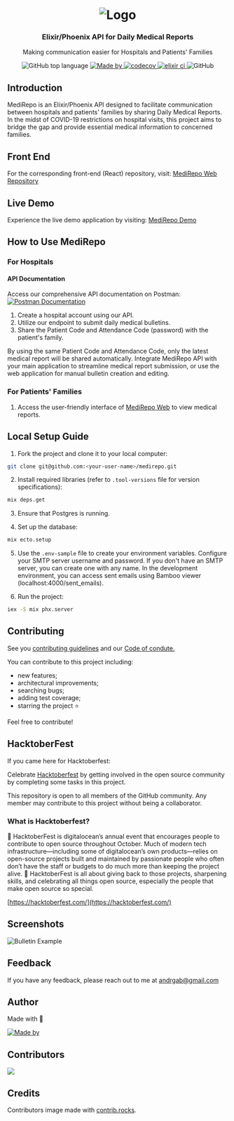 <h1 align="center">
  <img alt="Logo" src="https://user-images.githubusercontent.com/57791712/194556500-f4291b47-325e-43b2-adb6-e224152fd327.png">
</h1>

<h3 align="center">
  Elixir/Phoenix API for Daily Medical Reports
</h3>

<p align="center">Making communication easier for Hospitals and Patients' Families</p>

<p align="center">
  <img alt="GitHub top language" src="https://img.shields.io/github/languages/top/Andrgab/MediRepo?color=ff69b4&logo=elixir">
  <a href="https://www.linkedin.com/in/andrgab/" target="_blank" rel="noopener noreferrer">
    <img alt="Made by" src="https://img.shields.io/badge/made%20by-Andre%20Gabriel-ff69b4?logo=linkedin">
  </a>
    <a href="https://codecov.io/gh/AndrGab/MediRepo" target="_blank" rel="noopener noreferrer">
    <img alt="codecov" src="https://codecov.io/gh/AndrGab/MediRepo/branch/main/graph/badge.svg?token=9WER8Z15AZ">
  </a>
    <a href="https://github.com/AndrGab/MediRepo/actions/workflows/elixir.yml" target="_blank" rel="noopener noreferrer">
    <img alt="elixir ci" src="https://github.com/AndrGab/MediRepo/actions/workflows/elixir.yml/badge.svg?branch=main">
  </a>
  <img alt="GitHub" src="https://img.shields.io/github/license/Andrgab/MediRepo?color=ff69b4">
</p>

## Introduction

MediRepo is an Elixir/Phoenix API designed to facilitate communication between hospitals and patients' families by sharing Daily Medical Reports. In the midst of COVID-19 restrictions on hospital visits, this project aims to bridge the gap and provide essential medical information to concerned families.

## Front End

For the corresponding front-end (React) repository, visit:
[MediRepo Web Repository](https://github.com/AndrGab/medirepoWeb)

## Live Demo

Experience the live demo application by visiting:
[MediRepo Demo](https://medirepo.vercel.app/)

## How to Use MediRepo

### For Hospitals

#### API Documentation

Access our comprehensive API documentation on Postman:
[![Postman Documentation](https://img.shields.io/badge/documentation%20in-postman-orange?logo=postman)](https://documenter.getpostman.com/view/15643514/TzzBpFsL)

1. Create a hospital account using our API.
2. Utilize our endpoint to submit daily medical bulletins.
3. Share the Patient Code and Attendance Code (password) with the patient's family.

By using the same Patient Code and Attendance Code, only the latest medical report will be shared automatically. Integrate MediRepo API with your main application to streamline medical report submission, or use the web application for manual bulletin creation and editing.

### For Patients' Families

1. Access the user-friendly interface of [MediRepo Web](https://medirepo.vercel.app/) to view medical reports.

## Local Setup Guide

1. Fork the project and clone it to your local computer:

```bash
git clone git@github.com:<your-user-name>/medirepo.git
```

2. Install required libraries (refer to `.tool-versions` file for version specifications):

```bash
mix deps.get
```

3. Ensure that Postgres is running.

4. Set up the database:

```bash
mix ecto.setup
```

5. Use the `.env-sample` file to create your environment variables. Configure your SMTP server username and password. If you don't have an SMTP server, you can create one with any name. In the development environment, you can access sent emails using Bamboo viewer (localhost:4000/sent_emails).

6. Run the project:

```bash
iex -S mix phx.server
```

## Contributing

See you [contributing guidelines](CONTRIBUTING.md) and our [Code of condute.](CODE_OF_CONDUCT.md)

You can contribute to this project including:

- new features;
- architectural improvements;
- searching bugs;
- adding test coverage;
- starring the project :star:

Feel free to contribute!

## HacktoberFest

If you came here for Hacktoberfest:

Celebrate [Hacktoberfest](https://hacktoberfest.com/) by getting involved in the open source community by completing some tasks in this project.

This repository is open to all members of the GitHub community. Any member may contribute to this project without being a collaborator.

### What is Hacktoberfest?

🎃 HacktoberFest is digitalocean’s annual event that encourages people to contribute to open source throughout October. Much of modern tech infrastructure—including some of digitalocean’s own products—relies on open-source projects built and maintained by passionate people who often don’t have the staff or budgets to do much more than keeping the project alive. 🎃 HacktoberFest is all about giving back to those projects, sharpening skills, and celebrating all things open source, especially the people that make open source so special.

[https://hacktoberfest.com/](https://hacktoberfest.com/)

## Screenshots

![Bulletin Example](https://user-images.githubusercontent.com/57791712/119598328-1f7fca00-bdb9-11eb-87a9-7b4ee4c35ee0.gif)


## Feedback

If you have any feedback, please reach out to me at andrgab@gmail.com

## Author

Made with :purple_heart:

 <a href="https://www.linkedin.com/in/andrgab/" target="_blank" rel="noopener noreferrer">
    <img alt="Made by" src="https://img.shields.io/badge/made%20by-Andre%20Gabriel-ff69b4?logo=linkedin">
 </a>

## Contributors

<a href="https://github.com/andrgab/medirepo/graphs/contributors">
  <img src="https://contrib.rocks/image?repo=andrgab/medirepo" />
</a>

## Credits

Contributors image made with [contrib.rocks](https://contrib.rocks).

